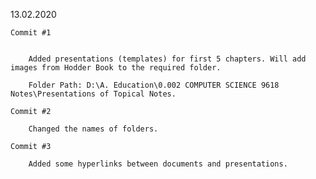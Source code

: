 13.02.2020 

    Commit #1


        Added presentations (templates) for first 5 chapters. Will add images from Hodder Book to the required folder.

        Folder Path: D:\A. Education\0.002 COMPUTER SCIENCE 9618 Notes\Presentations of Topical Notes.

    Commit #2

        Changed the names of folders.

    Commit #3

        Added some hyperlinks between documents and presentations.
